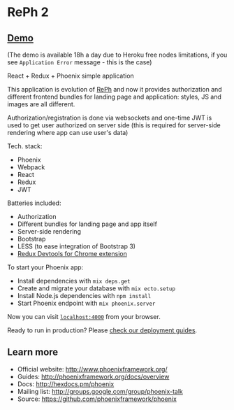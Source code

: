 # RePh 2

## [Demo](https://reph2.herokuapp.com/)
(The demo is available 18h a day due to Heroku free nodes limitations, if you see `Application Error` message - this is the case)

React + Redux + Phoenix simple application

This application is evolution of [RePh](https://github.com/chvanikoff/reph/) and now it provides authorization and different frontend bundles for landing page and application: styles, JS and images are all different.

Authorization/registration is done via websockets and one-time JWT is used to get user authorized on server side (this is required for server-side rendering where app can use user's data)

Tech. stack:

  * Phoenix
  * Webpack
  * React
  * Redux
  * JWT

Batteries included:

  * Authorization
  * Different bundles for landing page and app itself
  * Server-side rendering
  * Bootstrap
  * LESS (to ease integration of Bootstrap 3)
  * [Redux Devtools for Chrome extension](https://github.com/zalmoxisus/redux-devtools-extension)

To start your Phoenix app:

  * Install dependencies with `mix deps.get`
  * Create and migrate your database with `mix ecto.setup`
  * Install Node.js dependencies with `npm install`
  * Start Phoenix endpoint with `mix phoenix.server`

Now you can visit [`localhost:4000`](http://localhost:4000) from your browser.

Ready to run in production? Please [check our deployment guides](http://www.phoenixframework.org/docs/deployment).

## Learn more

  * Official website: http://www.phoenixframework.org/
  * Guides: http://phoenixframework.org/docs/overview
  * Docs: http://hexdocs.pm/phoenix
  * Mailing list: http://groups.google.com/group/phoenix-talk
  * Source: https://github.com/phoenixframework/phoenix